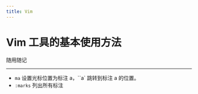 ```yaml
---
title: Vim
---
```


Vim 工具的基本使用方法
======================

随用随记

---

-   `ma` 设置光标位置为标注 a，``a` 跳转到标注 a 的位置。
-   `:marks` 列出所有标注
